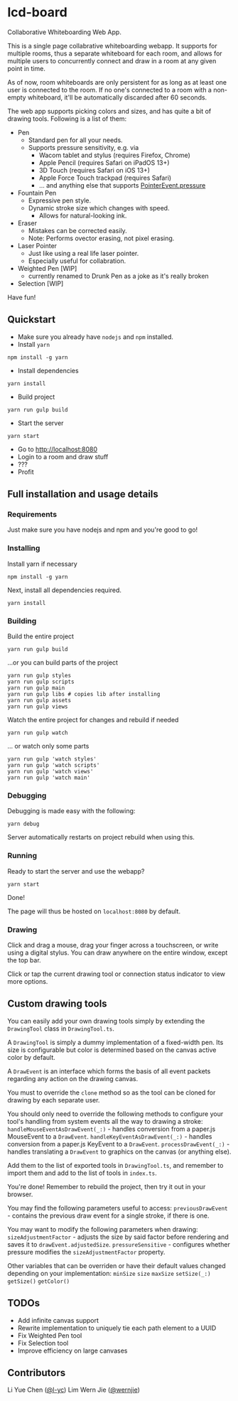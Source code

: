 # lcd-board
Collaborative Whiteboarding Web App.

This is a single page collabrative whiteboarding webapp. It supports for multiple rooms, thus a separate whiteboard for each room, and allows for multiple users to concurrently connect and draw in a room at any given point in time.

As of now, room whiteboards are only persistent for as long as at least one user is connected to the room. If no one's connected to a room with a non-empty whiteboard, it'll be automatically discarded after 60 seconds.

The web app supports picking colors and sizes, and has quite a bit of drawing tools. Following is a list of them:
- Pen
    - Standard pen for all your needs.
    - Supports pressure sensitivity, e.g. via
        - Wacom tablet and stylus (requires Firefox, Chrome)
        - Apple Pencil (requires Safari on iPadOS 13+)
        - 3D Touch (requires Safari on iOS 13+)
        - Apple Force Touch trackpad (requires Safari)
        - ... and anything else that supports [PointerEvent.pressure](https://developer.mozilla.org/en-US/docs/Web/API/PointerEvent/pressure)
- Fountain Pen
    - Expressive pen style.
    - Dynamic stroke size which changes with speed.
        - Allows for natural-looking ink.
- Eraser
    - Mistakes can be corrected easily.
    - Note: Performs ovector erasing, not pixel erasing.
- Laser Pointer
    - Just like using a real life laser pointer.
    - Especially useful for collabration.
- Weighted Pen [WIP]
    - currently renamed to Drunk Pen as a joke as it's really broken
- Selection [WIP]

Have fun!

## Quickstart

- Make sure you already have `nodejs` and `npm` installed.
- Install `yarn`
```
npm install -g yarn
```
- Install dependencies
```
yarn install
```
- Build project
```
yarn run gulp build
```
- Start the server
```
yarn start
```
- Go to [http://localhost:8080](http://localhost:8080)
- Login to a room and draw stuff
- ???
- Profit

## Full installation and usage details
### Requirements
Just make sure you have nodejs and npm and you're good to go!

### Installing
Install yarn if necessary
```
npm install -g yarn
```

Next, install all dependencies required.
```
yarn install
```

### Building
Build the entire project

```
yarn run gulp build
```

...or you can build parts of the project

```
yarn run gulp styles
yarn run gulp scripts
yarn run gulp main
yarn run gulp libs # copies lib after installing
yarn run gulp assets
yarn run gulp views
```

Watch the entire project for changes and rebuild if needed
```
yarn run gulp watch
```

... or watch only some parts
```
yarn run gulp 'watch styles'
yarn run gulp 'watch scripts'
yarn run gulp 'watch views'
yarn run gulp 'watch main'
```

### Debugging
Debugging is made easy with the following:
```
yarn debug
```
Server automatically restarts on project rebuild when using this.

### Running
Ready to start the server and use the webapp?
```
yarn start
```
Done!

The page will thus be hosted on `localhost:8080` by default.

### Drawing

Click and drag a mouse, drag your finger across a touchscreen, or write using a digital stylus. You can draw anywhere on the entire window, except the top bar.

Click or tap the current drawing tool or connection status indicator to view more options.

## Custom drawing tools

You can easily add your own drawing tools simply by extending the `DrawingTool` class in `DrawingTool.ts`.

A `DrawingTool` is simply a dummy implementation of a fixed-width pen. Its size is configurable but color is determined based on the canvas active color by default.

A `DrawEvent` is an interface which forms the basis of all event packets regarding any action on the drawing canvas.

You must to override the `clone` method so as the tool can be cloned for drawing by each separate user.

You should only need to override the following methods to configure your tool's handling from system events all the way to drawing a stroke:
`handleMouseEventAsDrawEvent(_:)` - handles conversion from a paper.js MouseEvent to a `DrawEvent`.
`handleKeyEventAsDrawEvent(_:)` - handles conversion from a paper.js KeyEvent to a `DrawEvent`.
`processDrawEvent(_:)` - handles translating a `DrawEvent` to graphics on the canvas (or anything else).

Add them to the list of exported tools in `DrawingTool.ts`, and remember to import them and add to the list of tools in `index.ts`.

You're done! Remember to rebuild the project, then try it out in your browser.

You may find the following parameters useful to access:
`previousDrawEvent` - contains the previous draw event for a single stroke, if there is one.

You may want to modify the following parameters when drawing:
`sizeAdjustmentFactor` - adjusts the size by said factor before rendering and saves it to `drawEvent.adjustedSize`.
`pressureSensitive` - configures whether pressure modifies the `sizeAdjustmentFactor` property.

Other variables that can be overriden or have their default values changed depending on your implementation:
`minSize`
`size`
`maxSize`
`setSize(_:)`
`getSize()`
`getColor()`

## TODOs
- Add infinite canvas support
- Rewrite implementation to uniquely tie each path element to a UUID
- Fix Weighted Pen tool
- Fix Selection tool
- Improve efficiency on large canvases

## Contributors

Li Yue Chen ([@l-yc](https://github.com/l-yc))
Lim Wern Jie ([@wernjie](https://github.com/wernjie))






